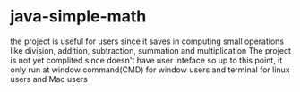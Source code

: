 # java-simple-math
the project is useful for users since it saves in computing small operations like division, addition, subtraction, summation and multiplication
The project is not yet complited since doesn't have user inteface so up to this point, it only run at window command(CMD) for window users and terminal for linux users and Mac users
